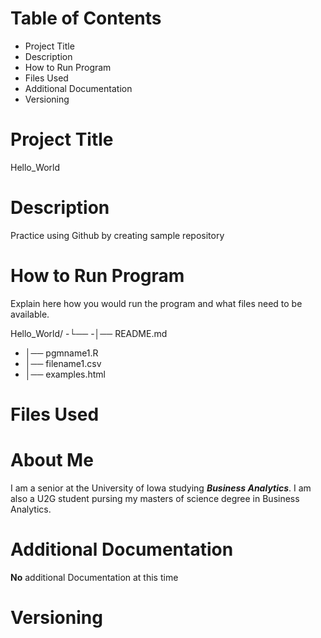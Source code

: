 # Table of Contents
- Project Title
- Description
- How to Run Program
- Files Used
- Additional Documentation
- Versioning

# Project Title
Hello_World

# Description
Practice using Github by creating sample repository

# How to Run Program 
Explain here how you would run the program and what files need to be available.

Hello_World/
-└── 
    -│── README.md
   - │── pgmname1.R
   - │── filename1.csv
   - │── examples.html
   

# Files Used 

# About Me
I am a senior at the University of Iowa studying ***Business Analytics***. I am also a U2G student pursing my masters of science degree in Business Analytics.

# Additional Documentation
**No** additional Documentation at this time

# Versioning
